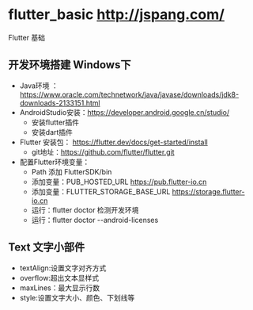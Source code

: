 # flutter_basic  http://jspang.com/

Flutter 基础

## 开发环境搭建 Windows下
  * Java环境 ：https://www.oracle.com/technetwork/java/javase/downloads/jdk8-downloads-2133151.html
  * AndroidStudio安装：https://developer.android.google.cn/studio/
    * 安装flutter插件
    * 安装dart插件
  * Flutter 安装包： https://flutter.dev/docs/get-started/install 
    * git地址：https://github.com/flutter/flutter.git
  * 配置Flutter环境变量：
    * Path 添加 FlutterSDK/bin
    * 添加变量：PUB_HOSTED_URL https://pub.flutter-io.cn
    * 添加变量：FLUTTER_STORAGE_BASE_URL https://storage.flutter-io.cn
    * 运行：flutter doctor 检测开发环境
    * 运行：flutter doctor --android-licenses
## Text 文字小部件
  * textAlign:设置文字对齐方式
  * overflow:超出文本显样式
  * maxLines：最大显示行数
  * style:设置文字大小、颜色、下划线等

